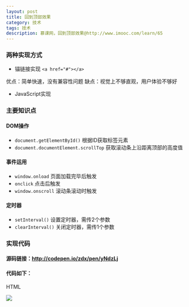 ```yaml
---
layout: post
title: 回到顶部效果
category: 技术
tags: 技术
description: 慕课网，回到顶部效果@http://www.imooc.com/learn/65
---
```


### 两种实现方式
- 锚链接实现
`<a href="#"></a>`

优点：简单快速，没有兼容性问题
缺点：视觉上不够直观，用户体验不够好

- JavaScript实现

### 主要知识点

#### DOM操作
- `document.getElementById()` 根据ID获取标签元素
- `document.documentElement.scrollTop` 获取滚动条上沿距离顶部的高度值

#### 事件运用
- `window.onload` 页面加载完毕后触发
- `onclick` 点击后触发
- `window.onscroll` 滚动条滚动时触发

#### 定时器
- `setInterval()` 设置定时器，需传2个参数
- `clearInterval()` 关闭定时器，需传1个参数

### 实现代码
#### 源码链接：<a href="http://codepen.io/zdx/pen/yNdzLj">http://codepen.io/zdx/pen/yNdzLj</a>

#### 代码如下：
HTML
	<!DOCTYPE html PUBLIC "-//W3C//DTD XHTML 1.0 Transitional//EN" "http://www.w3.org/TR/xhtml1/DTD/xhtml1-transitional.dtd">
		<html>
		<head>
			<title>backTop</title>
			<link rel="stylesheet" type="text/css" href="style.css" />
			<script type="text/javascript" src="script.js"></script>
		</head>
		<body>
			<div class="box">
				<img src="tb.png" />
			</div>
			<a href="javascript:;" id="btn" title="回到顶部"></a>	<!-- javascript:; ————> 阻止默认返回顶部行为 -->
		</body>
	</html>	
